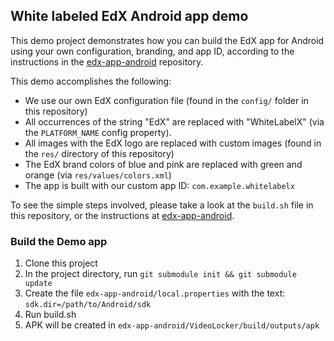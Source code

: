 ## White labeled EdX Android app demo

This demo project demonstrates how you can build the EdX app for Android using your own configuration, branding, and app ID, according to the instructions in the [edx-app-android](https://github.com/edx/edx-app-android) repository.

This demo accomplishes the following:
- We use our own EdX configuration file (found in the `config/` folder in this repository)
- All occurrences of the string "EdX" are replaced with "WhiteLabelX" (via the `PLATFORM_NAME` config property).
- All images with the EdX logo are replaced with custom images (found in the `res/` directory of this repository)
- The EdX brand colors of blue and pink are replaced with green and orange (via `res/values/colors.xml`)
- The app is built with our custom app ID: `com.example.whitelabelx`

To see the simple steps involved, please take a look at the `build.sh` file in this repository, or the instructions at [edx-app-android](https://github.com/edx/edx-app-android).

### Build the Demo app
1. Clone this project
2. In the project directory, run `git submodule init && git submodule update`
3. Create the file `edx-app-android/local.properties` with the text: `sdk.dir=/path/to/Android/sdk`
4. Run build.sh
5. APK will be created in `edx-app-android/VideoLocker/build/outputs/apk`

